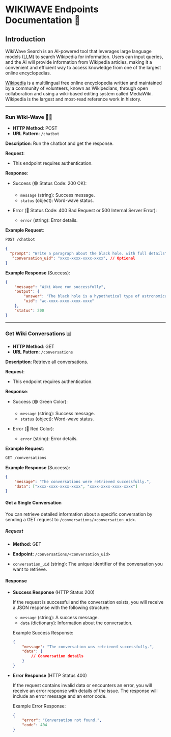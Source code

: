 # WIKIWAVE Endpoints Documentation 🌊

## Introduction

WikiWave Search is an AI-powered tool that leverages large language models (LLM) to search Wikipedia for information. Users can input queries, and the AI will provide information from Wikipedia articles, making it a convenient and efficient way to access knowledge from one of the largest online encyclopedias.

[Wikipedia](https://www.wikipedia.org/) is a multilingual free online encyclopedia written and maintained by a community of volunteers, known as Wikipedians, through open collaboration and using a wiki-based editing system called MediaWiki. Wikipedia is the largest and most-read reference work in history.

---

### Run Wiki-Wave 🏃‍♂️

- **HTTP Method**: POST
- **URL Pattern**: `/chatbot`

**Description**: Run the chatbot and get the response.

**Request**:

- This endpoint requires authentication.

**Response**:

- Success (🟢  Status Code: 200 OK):
    - `message` (string): Success message.
    - `status` (object): Word-wave status.

- Error (🔴 Status Code: 400 Bad Request or 500 Internal Server Error):
    - `error` (string): Error details.

**Example Request**:

```bash
POST /chatbot
```
```json
{
  "prompt": "Write a paragraph about the black hole. with full details",
   "conversation_uid": "xxxx-xxxx-xxxx-xxxx", // Optional
}
```

**Example Response** (Success):

```json
{
    "message": "Wiki Wave run successfully",
    "output": {
        "answer": "The black hole is a hypothetical type of astronomical object that has a gravitational field so strong that nothing, not even light, can escape from it. The theory of general relativity predicts that a sufficiently compact mass can deform spacetime to form a black hole. The boundary of this region, known as the event horizon, is beyond which nothing, not even light, can escape. The only way for matter and light to escape the gravitational pull of a black hole is if they are moving faster than the speed of light, which is impossible. As a result, black holes are invisible to the outside world, and the only way to detect them is through their gravitational effects on other objects.\nBlack holes are formed when a very massive star collapses under its own gravity. When a star dies, it loses mass through a variety of processes, such as winds and radiation. If a star is massive enough, it will eventually collapse to a point where its gravity becomes so strong that no force, not even the strong nuclear force, can prevent it from collapsing further. This point is known as the Schwarzschild radius, and it is the radius of the event horizon of a black hole.\nBlack holes are one of the most extreme objects in the universe. They are so dense that their gravity is stronger than the electromagnetic force, which means that even light cannot escape from them. This makes black holes invisible to the outside world, and the only way to detect them is through their gravitational effects on other objects.\nThere are two types of black holes: stellar black holes and supermassive black holes. Stellar black holes are formed when a very massive star collapses under its own gravity. Supermassive black holes are much larger than stellar black holes, and they are found at the center of most galaxies.",
        "uid": "wc-xxxx-xxxx-xxxx-xxxx"
    },
    "status": 200
}

```

---

### Get Wiki Conversations 📊

- **HTTP Method**: GET
- **URL Pattern**: `/conversations`

**Description**: Retrieve all conversations.

**Request**:

- This endpoint requires authentication.

**Response**:

- Success (🟢 Green Color):
    - `message` (string): Success message.
    - `status` (object): Word-wave status.

- Error (🔴 Red Color):
    - `error` (string): Error details.

**Example Request**:

```bash
GET /conversations
```

**Example Response** (Success):

```json
{
    "message": "The conversations were retrieved successfully.",
    "data": ["xxxx-xxxx-xxxx-xxxx", "xxxx-xxxx-xxxx-xxxx"]
}
```

#### Get a Single Conversation

You can retrieve detailed information about a specific conversation by sending a GET request to `/conversations/<conversation_uid>`.

##### Request

- **Method:** GET
- **Endpoint:** `/conversations/<conversation_uid>`

- `conversation_uid` (string): The unique identifier of the conversation you want to retrieve.

#### Response

- **Success Response** (HTTP Status 200)

    If the request is successful and the conversation exists, you will receive a JSON response with the following structure:

    - `message` (string): A success message.
    - `data` (dictionary): Information about the conversation.

    Example Success Response:

    ```json
    {
        "message": "The conversation was retrieved successfully.",
        "data": {
            // Conversation details
        }
    }
    ```

- **Error Response** (HTTP Status 400)

    If the request contains invalid data or encounters an error, you will receive an error response with details of the issue. The response will include an error message and an error code.

    Example Error Response:

    ```json
    {
        "error": "Conversation not found.",
        "code": 404
    }
    ```
